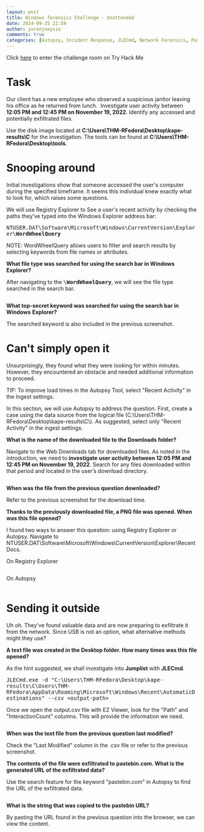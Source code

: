 ```yaml
---
layout: post
title: Windows forensics Challenge - Unattended
date: 2024-09-25 21:59
author: yurenjoeysie
comments: true
categories: [Autopsy, Incident Response, JLECmd, Network Forensics, Pastebin, Registry Explorer, TryHackMe Challenge Rooms, Windows Forensic, Windows System]
---
```

<!-- wp:paragraph {"fontSize":"small"} -->
<p class="has-small-font-size">Click <a href="https://tryhackme.com/r/room/unattended">here</a> to enter the challenge room on Try Hack Me</p>
<!-- /wp:paragraph -->

<!-- wp:heading {"level":1,"fontSize":"large"} -->
<h1 class="wp-block-heading has-large-font-size">Task</h1>
<!-- /wp:heading -->

<!-- wp:paragraph {"align":"justify","fontSize":"small"} -->
<p class="has-text-align-justify has-small-font-size">Our client has a new employee who observed a suspicious janitor leaving his office as he returned from lunch. &nbsp;Investigate user activity between <strong>12:05 PM and 12:45 PM on November 19, 2022</strong>. Identify any accessed and potentially exfiltrated files.</p>
<!-- /wp:paragraph -->

<!-- wp:paragraph {"align":"justify","fontSize":"small"} -->
<p class="has-text-align-justify has-small-font-size">Use the disk image located at <strong>C:\Users\THM-RFedora\Desktop\kape-results\C</strong> for the investigation. The tools can be found at <strong>C:\Users\THM-RFedora\Desktop\tools</strong>.</p>
<!-- /wp:paragraph -->

<!-- wp:heading {"level":1,"fontSize":"large"} -->
<h1 class="wp-block-heading has-large-font-size">Snooping around</h1>
<!-- /wp:heading -->

<!-- wp:paragraph {"align":"justify","fontSize":"small"} -->
<p class="has-text-align-justify has-small-font-size">Initial investigations show that someone accessed the user's computer during the specified timeframe. It seems this individual knew exactly what to look for, which raises some questions.</p>
<!-- /wp:paragraph -->

<!-- wp:paragraph {"align":"justify","fontSize":"small"} -->
<p class="has-text-align-justify has-small-font-size">We will use Registry Explorer to See a user's recent activity by checking the paths they’ve typed into the Windows Explorer address bar:</p>
<!-- /wp:paragraph -->

<!-- wp:paragraph {"align":"justify","backgroundColor":"tertiary","fontSize":"small"} -->
<p class="has-text-align-justify has-tertiary-background-color has-background has-small-font-size"><kbd>NTUSER.DAT\Software\Microsoft\Windows\CurrentVersion\Explorer\<strong>WordWheelQuery</strong></kbd></p>
<!-- /wp:paragraph -->

<!-- wp:paragraph {"align":"justify","backgroundColor":"tertiary","fontSize":"small"} -->
<p class="has-text-align-justify has-tertiary-background-color has-background has-small-font-size">NOTE: WordWheelQuery allows users to filter and search results by selecting keywords from file names or attributes. </p>
<!-- /wp:paragraph -->

<!-- wp:paragraph {"fontSize":"small"} -->
<p class="has-small-font-size"><strong>What file type was searched for using the search bar in Windows Explorer?</strong></p>
<!-- /wp:paragraph -->

<!-- wp:paragraph {"align":"justify","fontSize":"small"} -->
<p class="has-text-align-justify has-small-font-size">After navigating to the <kbd>\<strong>WordWheelQuery</strong></kbd>, we will see the file type searched in the search bar.</p>
<!-- /wp:paragraph -->

<!-- wp:image {"id":1981,"sizeSlug":"large","linkDestination":"media"} -->
<figure class="wp-block-image size-large"><a href="https://1earnwithren.wordpress.com/wp-content/uploads/2024/09/image-694.png"><img src="https://1earnwithren.wordpress.com/wp-content/uploads/2024/09/image-694.png?w=1024" alt="" class="wp-image-1981" /></a></figure>
<!-- /wp:image -->

<!-- wp:paragraph {"fontSize":"small"} -->
<p class="has-small-font-size"><strong>What top-secret keyword was searched for using the search bar in Windows</strong> <strong>Explorer?</strong></p>
<!-- /wp:paragraph -->

<!-- wp:paragraph {"fontSize":"small"} -->
<p class="has-small-font-size">The searched keyword is also included in the previous screenshot.</p>
<!-- /wp:paragraph -->

<!-- wp:heading {"level":1,"fontSize":"large"} -->
<h1 class="wp-block-heading has-large-font-size">Can't simply open it</h1>
<!-- /wp:heading -->

<!-- wp:paragraph {"align":"justify","fontSize":"small"} -->
<p class="has-text-align-justify has-small-font-size">Unsurprisingly, they found what they were looking for within minutes. However, they encountered an obstacle and needed additional information to proceed.</p>
<!-- /wp:paragraph -->

<!-- wp:paragraph {"align":"justify","backgroundColor":"tertiary","fontSize":"small"} -->
<p class="has-text-align-justify has-tertiary-background-color has-background has-small-font-size">TIP: To improve load times in the Autopsy Tool, select "Recent Activity" in the Ingest settings.</p>
<!-- /wp:paragraph -->

<!-- wp:paragraph {"align":"justify","fontSize":"small"} -->
<p class="has-text-align-justify has-small-font-size">In this section, we will use Autopsy to address the question. First, create a case using the data source from the logical file (C:\Users\THM-RFedora\Desktop\kape-results\C\). As suggested, select only "Recent Activity" in the ingest settings.</p>
<!-- /wp:paragraph -->

<!-- wp:paragraph {"fontSize":"small"} -->
<p class="has-small-font-size"><strong>What is the name of the downloaded file to the Downloads folder?</strong></p>
<!-- /wp:paragraph -->

<!-- wp:paragraph {"align":"justify","fontSize":"small"} -->
<p class="has-text-align-justify has-small-font-size">Navigate to the Web Downloads tab for downloaded files. As noted in the introduction, we need to <strong>investigate user activity between 12:05 PM and 12:45 PM on November 19, 2022</strong>. Search for any files downloaded within that period and located in the user’s download directory.</p>
<!-- /wp:paragraph -->

<!-- wp:image {"id":1983,"sizeSlug":"large","linkDestination":"media"} -->
<figure class="wp-block-image size-large"><a href="https://1earnwithren.wordpress.com/wp-content/uploads/2024/09/image-695.png"><img src="https://1earnwithren.wordpress.com/wp-content/uploads/2024/09/image-695.png?w=1024" alt="" class="wp-image-1983" /></a></figure>
<!-- /wp:image -->

<!-- wp:paragraph {"fontSize":"small"} -->
<p class="has-small-font-size"><strong>When was the file from the previous question downloaded?</strong></p>
<!-- /wp:paragraph -->

<!-- wp:paragraph {"align":"justify","fontSize":"small"} -->
<p class="has-text-align-justify has-small-font-size">Refer to the previous screenshot for the download time.</p>
<!-- /wp:paragraph -->

<!-- wp:paragraph {"align":"justify","fontSize":"small"} -->
<p class="has-text-align-justify has-small-font-size"><strong>Thanks to the previously downloaded file, a PNG file was opened. When was this file opened?</strong></p>
<!-- /wp:paragraph -->

<!-- wp:paragraph {"align":"justify","fontSize":"small"} -->
<p class="has-text-align-justify has-small-font-size">I found two ways to answer this question: using Registry Explorer or Autopsy. Navigate to NTUSER.DAT\Software\Microsoft\Windows\CurrentVersion\Explorer\RecentDocs.</p>
<!-- /wp:paragraph -->

<!-- wp:paragraph {"fontSize":"small"} -->
<p class="has-small-font-size">On Registry Explorer</p>
<!-- /wp:paragraph -->

<!-- wp:image {"id":1985,"sizeSlug":"large","linkDestination":"media"} -->
<figure class="wp-block-image size-large"><a href="https://1earnwithren.wordpress.com/wp-content/uploads/2024/09/image-696.png"><img src="https://1earnwithren.wordpress.com/wp-content/uploads/2024/09/image-696.png?w=1024" alt="" class="wp-image-1985" /></a></figure>
<!-- /wp:image -->

<!-- wp:paragraph {"fontSize":"small"} -->
<p class="has-small-font-size">On Autopsy</p>
<!-- /wp:paragraph -->

<!-- wp:image {"id":1986,"sizeSlug":"large","linkDestination":"media"} -->
<figure class="wp-block-image size-large"><a href="https://1earnwithren.wordpress.com/wp-content/uploads/2024/09/image-697.png"><img src="https://1earnwithren.wordpress.com/wp-content/uploads/2024/09/image-697.png?w=1024" alt="" class="wp-image-1986" /></a></figure>
<!-- /wp:image -->

<!-- wp:heading {"level":1,"fontSize":"large"} -->
<h1 class="wp-block-heading has-large-font-size">Sending it outside</h1>
<!-- /wp:heading -->

<!-- wp:paragraph {"align":"justify","fontSize":"small"} -->
<p class="has-text-align-justify has-small-font-size">Uh oh. They've found valuable data and are now preparing to exfiltrate it from the network. Since USB is not an option, what alternative methods might they use?</p>
<!-- /wp:paragraph -->

<!-- wp:paragraph {"align":"justify","fontSize":"small"} -->
<p class="has-text-align-justify has-small-font-size"><strong>A text file was created in the Desktop folder. How many times was this file opened?</strong></p>
<!-- /wp:paragraph -->

<!-- wp:paragraph {"align":"justify","fontSize":"small"} -->
<p class="has-text-align-justify has-small-font-size">As the hint suggested, we shall investigate into <strong>Jumplist</strong> with <strong>JLECmd</strong>.</p>
<!-- /wp:paragraph -->

<!-- wp:paragraph {"backgroundColor":"tertiary","fontSize":"small"} -->
<p class="has-tertiary-background-color has-background has-small-font-size"><kbd>JLECmd.exe -d "C:\Users\THM-RFedora\Desktop\kape-results\C\Users\THM-RFedora\AppData\Roaming\Microsoft\Windows\Recent\AutomaticDestinations" --csv &lt;output-path&gt;</kbd></p>
<!-- /wp:paragraph -->

<!-- wp:paragraph {"align":"justify","fontSize":"small"} -->
<p class="has-text-align-justify has-small-font-size">Once we open the output.csv file with EZ Viewer, look for the "Path" and "InteractionCount" columns. This will provide the information we need.</p>
<!-- /wp:paragraph -->

<!-- wp:image {"id":1988,"sizeSlug":"large","linkDestination":"media"} -->
<figure class="wp-block-image size-large"><a href="https://1earnwithren.wordpress.com/wp-content/uploads/2024/09/image-698.png"><img src="https://1earnwithren.wordpress.com/wp-content/uploads/2024/09/image-698.png?w=1024" alt="" class="wp-image-1988" /></a></figure>
<!-- /wp:image -->

<!-- wp:paragraph {"align":"justify","fontSize":"small"} -->
<p class="has-text-align-justify has-small-font-size"><strong>When was the text file from the previous question last modified?</strong></p>
<!-- /wp:paragraph -->

<!-- wp:paragraph {"align":"justify","fontSize":"small"} -->
<p class="has-text-align-justify has-small-font-size">Check the "Last Modified" column in the .csv file or refer to the previous screenshot.</p>
<!-- /wp:paragraph -->

<!-- wp:paragraph {"align":"justify","fontSize":"small"} -->
<p class="has-text-align-justify has-small-font-size"><strong>The contents of the file were exfiltrated to pastebin.com. What is the generated URL of the exfiltrated data?</strong></p>
<!-- /wp:paragraph -->

<!-- wp:paragraph {"align":"justify","fontSize":"small"} -->
<p class="has-text-align-justify has-small-font-size">Use the search feature for the keyword "pastebin.com" in Autopsy to find the URL of the exfiltrated data.</p>
<!-- /wp:paragraph -->

<!-- wp:image {"id":1989,"sizeSlug":"large","linkDestination":"media","align":"center"} -->
<figure class="wp-block-image aligncenter size-large"><a href="https://1earnwithren.wordpress.com/wp-content/uploads/2024/09/image-699.png"><img src="https://1earnwithren.wordpress.com/wp-content/uploads/2024/09/image-699.png?w=738" alt="" class="wp-image-1989" /></a></figure>
<!-- /wp:image -->

<!-- wp:paragraph {"align":"justify","fontSize":"small"} -->
<p class="has-text-align-justify has-small-font-size"><strong>What is the string that was copied to the pastebin URL?</strong></p>
<!-- /wp:paragraph -->

<!-- wp:paragraph {"fontSize":"small"} -->
<p class="has-small-font-size">By pasting the URL found in the previous question into the browser, we can view the content.</p>
<!-- /wp:paragraph -->

<!-- wp:image {"id":1990,"sizeSlug":"large","linkDestination":"media"} -->
<figure class="wp-block-image size-large"><a href="https://1earnwithren.wordpress.com/wp-content/uploads/2024/09/image-700.png"><img src="https://1earnwithren.wordpress.com/wp-content/uploads/2024/09/image-700.png?w=1004" alt="" class="wp-image-1990" /></a></figure>
<!-- /wp:image -->
